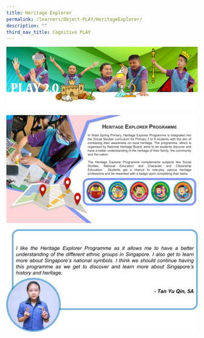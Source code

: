 ```yaml
---
title: Heritage Explorer
permalink: /learners/Object-PLAY/HeritageExplorer/
description: ""
third_nav_title: Cognitive PLAY
---
```

![](/images/PLAYbanner.png)

![](/images/Slide1-1024x576.png)

![](/images/SS-slide3-1024x548.png)